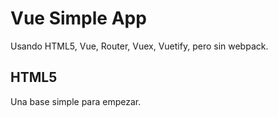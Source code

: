 # Vue Simple App

Usando HTML5, Vue, Router, Vuex, Vuetify, pero sin webpack.

## HTML5

Una base simple para empezar.